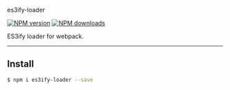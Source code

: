 es3ify-loader

[![NPM version](https://img.shields.io/npm/v/es3ify-loader.svg?style=flat)](https://npmjs.org/package/es3ify-loader)
[![NPM downloads](http://img.shields.io/npm/dm/es3ify-loader.svg?style=flat)](https://npmjs.org/package/es3ify-loader)

ES3ify loader for webpack.

----

## Install

```bash
$ npm i es3ify-loader --save
```

